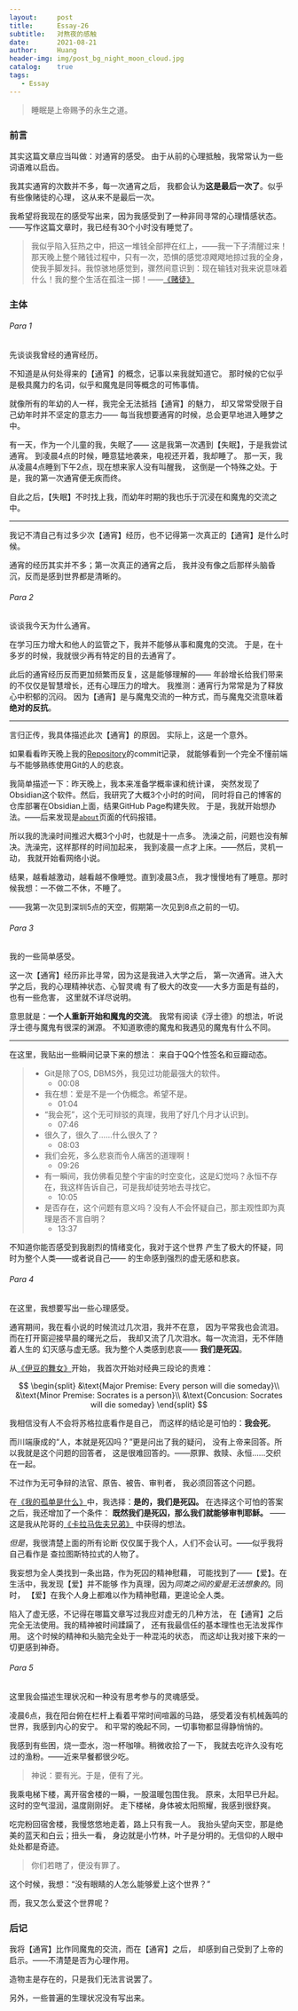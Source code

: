 ```yaml
---
layout:     post
title:      Essay-26
subtitle:   对熬夜的感触
date:       2021-08-21
author:     Huang
header-img: img/post_bg_night_moon_cloud.jpg
catalog:    true
tags:
   - Essay
---
```


> 睡眠是上帝赐予的永生之道。

### 前言
其实这篇文章应当叫做：对通宵的感受。
由于从前的心理抵触，我常常认为一些词语难以启齿。

我其实通宵的次数并不多，每一次通宵之后，
我都会认为**这是最后一次了**。似乎有些像赌徒的心理，
这从来不是最后一次。

我希望将我现在的感受写出来，因为我感受到了一种非同寻常的心理情感状态。
——写作这篇文章时，我已经有30个小时没有睡觉了。

> 我似乎陷入狂热之中，把这一堆钱全部押在红上，——我一下子清醒过来！那天晚上整个赌钱过程中，只有一次，恐惧的感觉凉飕飕地掠过我的全身，使我手脚发抖。我惊骇地感觉到，骤然间意识到：现在输钱对我来说意味着什么！我的整个生活在孤注一掷！——[《赌徒》](https://huang-feiyu.github.io/2021/05/28/The-Gambler/)

### 主体
###### Para 1
先谈谈我曾经的通宵经历。

不知道是从何处得来的【通宵】的概念，记事以来我就知道它。
那时候的它似乎是极具魔力的名词，似乎和魔鬼是同等概念的可怖事情。

就像所有的年幼的人一样，我完全无法抵挡【通宵】的魅力，
却又常常受限于自己幼年时并不坚定的意志力——
每当我想要通宵的时候，总会更早地进入睡梦之中。

有一天，作为一个儿童的我，失眠了——
这是我第一次遇到【失眠】，于是我尝试通宵。
到凌晨4点的时候，睡意猛地袭来，电视还开着，我却睡了。
那一天，我从凌晨4点睡到下午2点，现在想来家人没有叫醒我，
这倒是一个特殊之处。于是，我的第一次通宵便无疾而终。

自此之后，【失眠】不时找上我，而幼年时期的我也乐于沉浸在和魔鬼的交流之中。

---

我记不清自己有过多少次【通宵】经历，也不记得第一次真正的【通宵】是什么时候。

通宵的经历其实并不多；第一次真正的通宵之后，
我并没有像之后那样头脑昏沉，反而是感到世界都是清晰的。

###### Para 2
谈谈我今天为什么通宵。

在学习压力增大和他人的监管之下，我并不能够从事和魔鬼的交流。
于是，在十多岁的时候，我就很少再有特定的目的去通宵了。

此后的通宵经历反而更加频繁而反复，这是能够理解的——
年龄增长给我们带来的不仅仅是智慧增长，还有心理压力的增大。
我推测：通宵行为常常是为了释放心中积郁的沉闷。
因为【通宵】是与魔鬼交流的一种方式，而与魔鬼交流意味着**绝对的反抗**。

---

言归正传，我具体描述此次【通宵】的原因。
实际上，这是一个意外。

如果看看昨天晚上我的[Repository](https://github.com/huang-feiyu/huang-feiyu.github.io)的commit记录，
就能够看到一个完全不懂前端与不能够熟练使用Git的人的悲哀。

我简单描述一下：昨天晚上，我本来准备学概率课和统计课，
突然发现了Obsidian这个软件。然后，我研究了大概3个小时的时间，
同时将自己的博客的仓库部署在Obsidian上面，结果GitHub Page构建失败。
于是，我就开始想办法。——后来发现是[`about`](https://huang-feiyu.github.io/about)页面的代码报错。

所以我的洗澡时间推迟大概3个小时，也就是十一点多。
洗澡之前，问题也没有解决。洗澡完，这样那样的时间加起来，
我到凌晨一点才上床。——然后，灵机一动，
我就开始看网络小说。

结果，越看越激动，越看越不像睡觉。直到凌晨3点，
我才慢慢地有了睡意。那时候我想：一不做二不休，不睡了。

——我第一次见到深圳5点的天空，假期第一次见到8点之前的一切。

###### Para 3
我的一些简单感受。

这一次【通宵】经历非比寻常，因为这是我进入大学之后，
第一次通宵。进入大学之后，我的心理精神状态、心智灵魂
有了极大的改变——大多方面是有益的，也有一些危害，
这里就不详尽说明。

意思就是：**一个人重新开始和魔鬼的交流**。
我常有阅读《浮士德》的想法，听说浮士德与魔鬼有很深的渊源。
不知道歌德的魔鬼和我遇见的魔鬼有什么不同。

---
在这里，我贴出一些瞬间记录下来的想法：
来自于QQ个性签名和豆瓣动态。
> * Git是除了OS, DBMS外，我见过功能最强大的软件。
> 	* 00:08
> * 我在想：爱是不是一个伪概念。希望不是。
>   * 01:04
> * “我会死”，这个无可辩驳的真理，我用了好几个月才认识到。
>   * 07:46
> * 很久了，很久了……什么很久了？
>   * 08:03
> * 我们会死，多么悲哀而令人痛苦的道理啊！
>   * 09:26
> * 有一瞬间，我仿佛看见整个宇宙的时空变化，这是幻觉吗？永恒不存在，我这样告诉自己，可是我却徒劳地去寻找它。
>   * 10:05
> * 是否存在，这个问题有意义吗？没有人不会怀疑自己，那主观性即为真理是否不言自明？
>   * 13:37

不知道你能否感受到我剧烈的情绪变化，我对于这个世界
产生了极大的怀疑，同时为整个人类——或者说自己——
的生命感到强烈的虚无感和悲哀。

###### Para 4
在这里，我想要写出一些心理感受。

通宵期间，我在看小说的时候流过几次泪，我并不在意，
因为平常我也会流泪。而在打开窗迎接早晨的曙光之后，
我却又流了几次泪水。每一次流泪，无不伴随着人生的
幻灭感与虚无感。我为整个人类感到悲哀——
**我们是死囚**。

从[《伊豆的舞女》](https://huang-feiyu.github.io/2021/07/08/The-Dancing-Girl-of-Izu/)开始，
我首次开始对经典三段论的责难：

$$
\begin{split}
&\text{Major Premise: Every person  will die someday}\\
&\text{Minor Premise: Socrates is a person}\\
&\text{Concusion: Socrates will die someday}
\end{split}
$$

我相信没有人不会将苏格拉底看作是自己，
而这样的结论是可怕的：**我会死**。

而川端康成的“人，本就是死囚吗？”更是问出了我的疑问，
没有上帝来回答。所以我就是这个问题的回答者，
这是很难回答的。——原罪、救赎、永恒……交织在一起。

不过作为无可争辩的法官、原告、被告、审判者，
我必须回答这个问题。

在[《我的孤单是什么》](https://huang-feiyu.github.io/2021/08/04/Essay-25/)中，我选择：**是的，我们是死囚。**
在选择这个可怕的答案之后，我还增加了一个条件：
**既然我们是死囚，那么我们就能够审判耶稣。**
——这是我从陀哥的[《卡拉马佐夫兄弟》](https://huang-feiyu.github.io/2021/08/01/The-Brothers-Karamazov/)
中获得的想法。

*但是*，我很清楚上面的所有论断
仅仅属于我个人，人们不会认可。——似乎我将自己看作是
查拉图斯特拉式的人物了。

我妄想为全人类找到一条出路，作为死囚的精神慰藉，
可能找到了——【爱】。在生活中，我发现【爱】并不能够
作为真理，因为*同类之间的爱是无法想象的*。同时，
【爱】在我个人身上都难以作为精神慰藉，更遑论全人类。

陷入了虚无感，不记得在哪篇文章写过我应对虚无的几种方法，
 在【通宵】之后完全无法使用。我的精神被时间蹂躏了，
 还有我最信任的基本理性也无法发挥作用。
 这个时候的精神和头脑完全处于一种混沌的状态，
 而这却让我对接下来的一切更感到神奇。

###### Para 5
这里我会描述生理状况和一种没有思考参与的灵魂感受。

凌晨6点，我在阳台俯在栏杆上看着平常时间喧嚣的马路，
感受着没有机械轰鸣的世界，我感到内心的安宁。
和平常的晚起不同，一切事物都显得静悄悄的。

我感到有些困，烧一壶水，泡一杯咖啡。稍微收拾了一下，
我就去吃许久没有吃过的渔粉。——近来早餐都很少吃。

> 神说：要有光。于是，便有了光。

我乘电梯下楼，离开宿舍楼的一瞬，一股温暖包围住我。
原来，太阳早已升起。这时的空气湿润，温度刚刚好。
走下楼梯，身体被太阳照耀，我感到很舒爽。

吃完粉回宿舍楼，我慢悠悠地走着，路上只有我一人。
我抬头望向天空，那是绝美的蓝天和白云；扭头一看，
身边就是小竹林，叶子是分明的。无信仰的人眼中处处都是奇迹。

> 你们若瞎了，便没有罪了。

这个时候，我想：“没有眼睛的人怎么能够爱上这个世界？”

而，我又怎么爱这个世界呢？

### 后记

我将【通宵】比作同魔鬼的交流，而在【通宵】之后，
却感到自己受到了上帝的启示。——不清楚是否为心理作用。

造物主是存在的，只是我们无法言说罢了。

另外，一些普遍的生理状况没有写出来。
